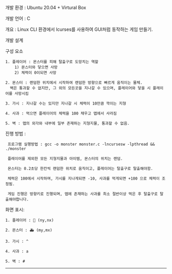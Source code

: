 개발 환경 : Ubuntu 20.04 + Virtural Box

개발 언어 : C

개요 : Linux CLI 환경에서 lcurses를 사용하여 GUI처럼 동작하는 게임 만들기.

개발 설계

구성 요소

    1. 플레이어 : 몬스터를 피해 탈출구로 도망치는 역할
        1) 몬스터와 닿으면 사망
        2) 체력이 0이되면 사망
        
    2. 몬스터 : 랜덤한 위치에서 시작하여 랜덤한 방향으로 빠르게 움직이는 물체.  
      벽은 통과할 수 없지만, 그 외의 모든곳을 지나갈 수 있으며, 플레이어와 닿을 시 플레이어를 사망시킴
    
    3. 가시 : 지나갈 수는 있지만 지나갈 시 체력이 10만큼 깍이는 지형
    
    4. 사과 : 먹으면 플레이어의 체력을 100 채우고 맵에서 사라짐
    
    5. 벽 : 맵의 외각와 내부에 일부 존재하는 지형지물, 통과할 수 없음.
진행 방법 :

     프로그램 실행방법 : gcc -o monster monster.c -lncursesw -lpthread && ./monster
    
     플레이어를 제외한 모든 지형지물과 아이템, 몬스터의 위치는 랜덤.
     
     몬스터는 0.2초당 한칸씩 랜덤한 위치로 움직이고, 플레이어는 탈출구로 탈출해야함.
     
     체력은 100에서 시작하며, 가시를 지나게되면 -10, 사과를 먹게되면 +100 으로 체력이 조정됨.
     
     게임 진행은 방향키로 진행되며, 맵에 존재하는 사과를 최소 절반이상 먹은 후 탈출구로 탈출해야합니다.
화면 표시:

    1. 플레이어 : 🛴 (ny,nx)
    
    2. 몬스터 : 🚑 (my,mx)
    
    3. 가시 : ^
    
    4. 사과 : a
    
    5. 벽 : #
---
